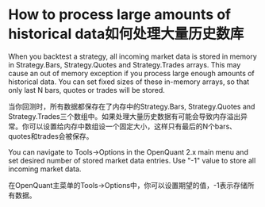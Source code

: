 # How to process large amounts of historical data如何处理大量历史数库

When you backtest a strategy, all incoming market data is stored in memory in Strategy.Bars, Strategy.Quotes and Strategy.Trades arrays. This may cause an out of memory exception if you process large enough amounts of historical data. You can set fixed sizes of these in-memory arrays, so that only last N bars, quotes or trades will be stored.

当你回测时，所有数据都保存在了内存中的Strategy.Bars, Strategy.Quotes and Strategy.Trades三个数组中。如果处理大量历史数据有可能会导致内存溢出异常。你可以设置给内存中数组设一个固定大小，这样只有最后的N个bars、quotes和trades会被保存。

You can navigate to Tools->Options in the OpenQuant 2.x main menu and set desired number of stored market data entries. Use "-1" value to store all incoming market data. 

在OpenQuant主菜单的Tools->Options中，你可以设置期望的值，-1表示存储所有数据。
